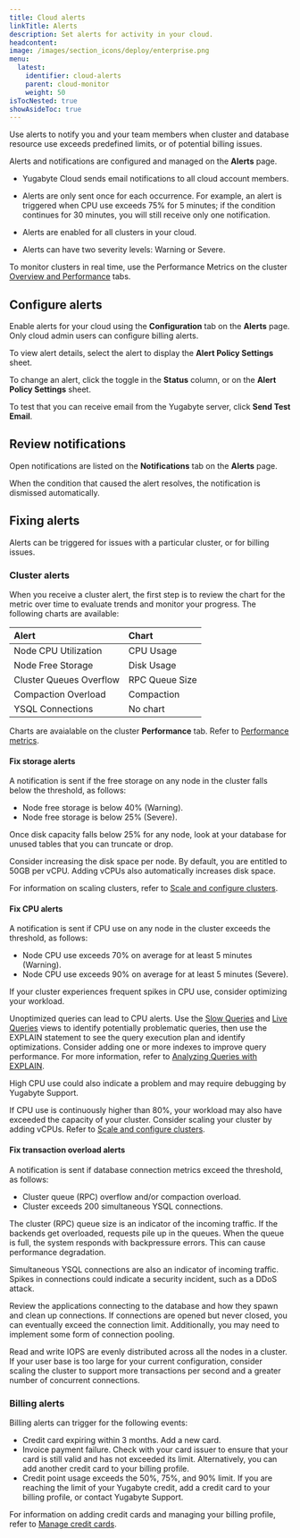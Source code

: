 ```yaml
---
title: Cloud alerts
linkTitle: Alerts
description: Set alerts for activity in your cloud.
headcontent:
image: /images/section_icons/deploy/enterprise.png
menu:
  latest:
    identifier: cloud-alerts
    parent: cloud-monitor
    weight: 50
isTocNested: true
showAsideToc: true
---
```


Use alerts to notify you and your team members when cluster and database resource use exceeds predefined limits, or of potential billing issues.

Alerts and notifications are configured and managed on the **Alerts** page.

- Yugabyte Cloud sends email notifications to all cloud account members.

- Alerts are only sent once for each occurrence. For example, an alert is triggered when CPU use exceeds 75% for 5 minutes; if the condition continues for 30 minutes, you will still receive only one notification.

- Alerts are enabled for all clusters in your cloud.

- Alerts can have two severity levels: Warning or Severe.

To monitor clusters in real time, use the Performance Metrics on the cluster [Overview and Performance](../overview/) tabs.

## Configure alerts

Enable alerts for your cloud using the **Configuration** tab on the **Alerts** page. Only cloud admin users can configure billing alerts.

To view alert details, select the alert to display the **Alert Policy Settings** sheet.

To change an alert, click the toggle in the **Status** column, or on the **Alert Policy Settings** sheet.

To test that you can receive email from the Yugabyte server, click **Send Test Email**.

## Review notifications

Open notifications are listed on the **Notifications** tab on the **Alerts** page.

When the condition that caused the alert resolves, the notification is dismissed automatically.

## Fixing alerts

Alerts can be triggered for issues with a particular cluster, or for billing issues.

### Cluster alerts

When you receive a cluster alert, the first step is to review the chart for the metric over time to evaluate trends and monitor your progress. The following charts are available:

| Alert | Chart |
| :--- | :--- |
| Node CPU Utilization | CPU Usage |
| Node Free Storage | Disk Usage |
| Cluster Queues Overflow | RPC Queue Size |
| Compaction Overload | Compaction |
| YSQL Connections | No chart |

Charts are avaialable on the cluster **Performance** tab. Refer to [Performance metrics](../overview/#performance-metrics).

#### Fix storage alerts

A notification is sent if the free storage on any node in the cluster falls below the threshold, as follows:

- Node free storage is below 40% (Warning).
- Node free storage is below 25% (Severe).

Once disk capacity falls below 25% for any node, look at your database for unused tables that you can truncate or drop.

Consider increasing the disk space per node. By default, you are entitled to 50GB per vCPU. Adding vCPUs also automatically increases disk space.

For information on scaling clusters, refer to [Scale and configure clusters](../../cloud-clusters/configure-clusters/).

#### Fix CPU alerts

A notification is sent if CPU use on any node in the cluster exceeds the threshold, as follows:

- Node CPU use exceeds 70% on average for at least 5 minutes (Warning).
- Node CPU use exceeds 90% on average for at least 5 minutes (Severe).

If your cluster experiences frequent spikes in CPU use, consider optimizing your workload.

Unoptimized queries can lead to CPU alerts. Use the [Slow Queries](../cloud-queries-slow/) and [Live Queries](../cloud-queries-live/) views to identify potentially problematic queries, then use the EXPLAIN statement to see the query execution plan and identify optimizations. Consider adding one or more indexes to improve query performance. For more information, refer to [Analyzing Queries with EXPLAIN](../../../explore/query-1-performance/explain-analyze/).

High CPU use could also indicate a problem and may require debugging by Yugabyte Support.

If CPU use is continuously higher than 80%, your workload may also have exceeded the capacity of your cluster. Consider scaling your cluster by adding vCPUs. Refer to [Scale and configure clusters](../../cloud-clusters/configure-clusters/).

#### Fix transaction overload alerts

A notification is sent if database connection metrics exceed the threshold, as follows:

- Cluster queue (RPC) overflow and/or compaction overload.
- Cluster exceeds 200 simultaneous YSQL connections.

The cluster (RPC) queue size is an indicator of the incoming traffic. If the backends get overloaded, requests pile up in the queues. When the queue is full, the system responds with backpressure errors. This can cause performance degradation.

Simultaneous YSQL connections are also an indicator of incoming traffic. Spikes in connections could indicate a security incident, such as a DDoS attack.

Review the applications connecting to the database and how they spawn and clean up connections. If connections are opened but never closed, you can eventually exceed the connection limit. Additionally, you may need to implement some form of connection pooling.

Read and write IOPS are evenly distributed across all the nodes in a cluster. If your user base is too large for your current configuration, consider scaling the cluster to support more transactions per second and a greater number of concurrent connections.

### Billing alerts

Billing alerts can trigger for the following events:

- Credit card expiring within 3 months. Add a new card.
- Invoice payment failure. Check with your card issuer to ensure that your card is still valid and has not exceeded its limit. Alternatively, you can add another credit card to your billing profile.
- Credit point usage exceeds the 50%, 75%, and 90% limit. If you are reaching the limit of your Yugabyte credit, add a credit card to your billing profile, or contact Yugabyte Support.

For information on adding credit cards and managing your billing profile, refer to [Manage credit cards](../../cloud-admin/cloud-billing-profile/).
